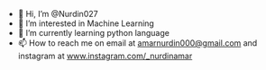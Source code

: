 - 👋 Hi, I’m @Nurdin027
- 👀 I’m interested in Machine Learning
- 🌱 I’m currently learning python language
- 📫 How to reach me on email at amarnurdin000@gmail.com
                      and instagram at www.instagram.com/_nurdinamar

<!---
Nurdin027/Nurdin027 is a ✨ special ✨ repository because its `README.md` (this file) appears on your GitHub profile.
You can click the Preview link to take a look at your changes.
--->
